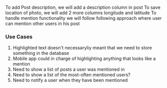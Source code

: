 To add Post description, we will add a description column in post
To save location of photo, we will add 2 more columns longitude and latitude
To handle mention functionality we will follow following approach where user can mention other users in his post

### Use Cases

1. Highlighted text doesn't necessaryliy meant that we need to store something in the database
2. Mobile app could in charge of highlighting anything that looks like a mention
3. Need to show a list of posts a user was mentioned in
4. Need to show a list of the most-often mentioned users?
5. Need to notify a user when they have been mentioned
